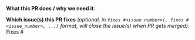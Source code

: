<!--
Thank you for contributing to Talos!

Here's a brief list of TODOs that might make your contribution easier to merge:

- Your PR should consist of a single commit. Please squash multiple commits before submitting.

- Ensure your commit is signed. This can be done with the `git commit -s` flag.

- We use [conventional commits](https://www.conventionalcommits.org/en/v1.0.0/) in our repositories. Please make sure your commit is formatted according to this spec (Examples are: `feat: ...`, `fix: ...`, `docs: ...`).

- We use a `rebase and merge` strategy for this repository. In order to make sure your changes are merged quickly, please ensure you are rebased off of the latest commit.

- One of our maintainers will comment on your PR with `/test`. Maintainers are the only ones capable of performing this function. This command will kick off our CI suite against your changes, which must pass before changes are merged. 

- As an extension of the previous bullet, you may wish to run `make lint` and `make unit-tests` locally. These will allow you to catch basic issues before CI.
-->

**What this PR does / why we need it**:

**Which issue(s) this PR fixes** *(optional, in `fixes #<issue number>(, fixes #<issue_number>, ...)` format, will close the issue(s) when PR gets merged)*:
Fixes #

